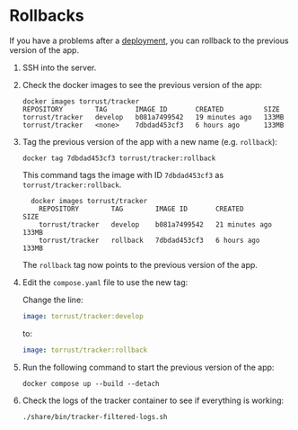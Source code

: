 # Rollbacks

If you have a problems after a [deployment](deployment.md), you can rollback to the previous version of the app.

1. SSH into the server.

2. Check the docker images to see the previous version of the app:

    ```console
    docker images torrust/tracker
    REPOSITORY        TAG       IMAGE ID       CREATED          SIZE
    torrust/tracker   develop   b081a7499542   19 minutes ago   133MB
    torrust/tracker   <none>    7dbdad453cf3   6 hours ago      133MB
    ```

3. Tag the previous version of the app with a new name (e.g. `rollback`):

    ```console
    docker tag 7dbdad453cf3 torrust/tracker:rollback
    ```

    This command tags the image with ID `7dbdad453cf3` as `torrust/tracker:rollback`.

    ```console
      docker images torrust/tracker
        REPOSITORY        TAG        IMAGE ID       CREATED          SIZE
        torrust/tracker   develop    b081a7499542   21 minutes ago   133MB
        torrust/tracker   rollback   7dbdad453cf3   6 hours ago      133MB
    ```

    The `rollback` tag now points to the previous version of the app.

4. Edit the `compose.yaml` file to use the new tag:

    Change the line:

    ```yaml
    image: torrust/tracker:develop
    ```

    to:

    ```yaml
    image: torrust/tracker:rollback
    ```

5. Run the following command to start the previous version of the app:

    ```console
    docker compose up --build --detach
    ```

6. Check the logs of the tracker container to see if everything is working:

    ```console
    ./share/bin/tracker-filtered-logs.sh
    ```
